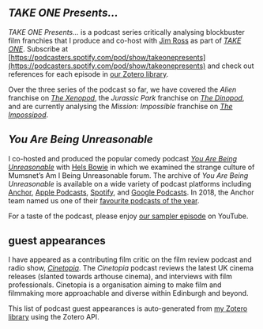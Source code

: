 ## *TAKE ONE Presents...*

*TAKE ONE Presents...* is a podcast series critically analysing blockbuster film franchies that I produce and co-host with [Jim Ross](https://bsky.app/profile/jimgr.bsky.social) as part of [*TAKE ONE*](https://takeonecinema.net/). Subscribe at [https://podcasters.spotify.com/pod/show/takeonepresents](https://podcasters.spotify.com/pod/show/takeonepresents) and check out references for each episode in [our Zotero library](https://www.zotero.org/groups/5642177/take_one/library).

Over the three series of the podcast so far, we have covered the *Alien* franchise on [*The Xenopod*](https://takeonecinema.net/thexenopod/), the *Jurassic Park* franchise on [*The Dinopod*](https://takeonecinema.net/the-dinopod/), and are currently analysing the *Mission: Impossible* franchise on [*The Impossipod*](https://takeonecinema.net/the-impossipod/).

## *You Are Being Unreasonable*

I co-hosted and produced the popular comedy podcast *[You Are Being Unreasonable](https://anchor.fm/yabu)* with [Hels Bowie](http://helensulisbowie.co.uk/) in which we examined the strange culture of Mumsnet’s Am I Being Unreasonable forum. The archive of *You Are Being Unreasonable* is available on a wide variety of podcast platforms including [Anchor](https://anchor.fm/yabu), [Apple Podcasts](https://itunes.apple.com/gb/podcast/you-are-being-unreasonable/id1335692560?mt=2), [Spotify](https://open.spotify.com/show/1XUP0AxN8i150tktw3YU5Z), and [Google Podcasts](https://www.google.com/podcasts?feed=aHR0cHM6Ly9hbmNob3IuZm0vcy8yYTQyZDkwL3BvZGNhc3QvcnNz). In 2018, the Anchor team named us one of their [favourite podcasts of the year](https://medium.com/anchor/the-anchor-teams-favorite-podcasts-of-2018-created-by-you-4a57ea8606be).

For a taste of the podcast, please enjoy [our sampler episode](https://www.youtube.com/watch?v=UcGsj6BxgCM) on YouTube.

## guest appearances

I have appeared as a contributing film critic on the film review podcast and radio show, *[Cinetopia](https://anchor.fm/cinetopia/)*. The *Cinetopia* podcast reviews the latest UK cinema releases (slanted towards arthouse cinema), and interviews with film professionals. Cinetopia is a organisation aiming to make film and filmmaking more approachable and diverse within Edinburgh and beyond.

This list of podcast guest appearances is auto-generated from [my Zotero library](https://www.zotero.org/simonxix) using the Zotero API.
